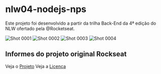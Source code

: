 # nlw04-nodejs-nps

Este projeto foi desenvolvido a partir da trilha Back-End da 4ª edição do NLW ofertado pela @Rocketseat.


![Shot 0001](https://user-images.githubusercontent.com/70069811/109357242-aaa3ff00-7860-11eb-9eb0-dd39431c05bd.png)
![Shot 0002](https://user-images.githubusercontent.com/70069811/109357258-b42d6700-7860-11eb-985c-dcff37633a5a.png)
![Shot 0003](https://user-images.githubusercontent.com/70069811/109357268-b68fc100-7860-11eb-8c00-b11d0b6b7756.png)
![Shot 0004](https://user-images.githubusercontent.com/70069811/109357279-ba234800-7860-11eb-9977-5901b7aa9fd0.png)


## Informes do projeto original Rockseat
Veja o [Projeto][project]
Veja a [Licença][license]



<!-- Markdown link & img dfn's -->

[project]:https://github.com/rocketseat-education/nlw-04-nodejs
[license]:https://github.com/rocketseat-education/nlw-04-nodejs/blob/main/LICENSE.md
